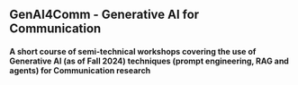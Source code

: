 ## GenAI4Comm - Generative AI for Communication

#### A short course of semi-technical workshops covering the use of Generative AI (as of Fall 2024) techniques (prompt engineering, RAG and agents) for Communication research
